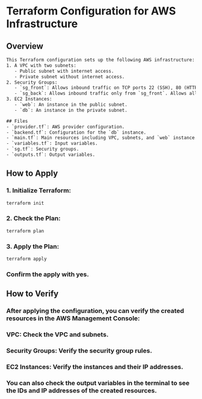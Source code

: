 # Terraform Configuration for AWS Infrastructure

## Overview
```txt
This Terraform configuration sets up the following AWS infrastructure:
1. A VPC with two subnets:
   - Public subnet with internet access.
   - Private subnet without internet access.
2. Security Groups:
   - `sg_front`: Allows inbound traffic on TCP ports 22 (SSH), 80 (HTTP), and 443 (HTTPS). Allows all outbound traffic.
   - `sg_back`: Allows inbound traffic only from `sg_front`. Allows all outbound traffic.
3. EC2 Instances:
   - `web`: An instance in the public subnet.
   - `db`: An instance in the private subnet.

## Files
- `provider.tf`: AWS provider configuration.
- `backend.tf`: Configuration for the `db` instance.
- `main.tf`: Main resources including VPC, subnets, and `web` instance.
- `variables.tf`: Input variables.
- `sg.tf`: Security groups.
- `outputs.tf`: Output variables.
```
## How to Apply
### 1. **Initialize Terraform**:
```sh
terraform init
```
### 2. Check the Plan:
```sh
terraform plan
```
### 3. Apply the Plan:
```sh
terraform apply
```
### Confirm the apply with yes.

## How to Verify
### After applying the configuration, you can verify the created resources in the AWS Management Console:
###     VPC: Check the VPC and subnets.
###     Security Groups: Verify the security group rules.
###     EC2 Instances: Verify the instances and their IP addresses.
###     You can also check the output variables in the terminal to see the IDs and IP addresses of the created resources. 